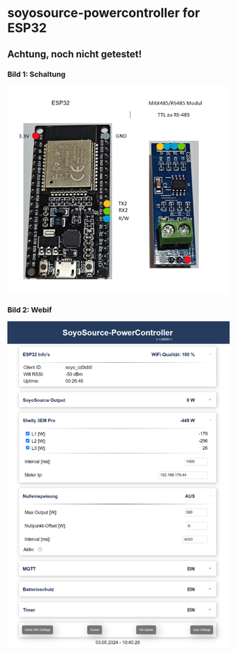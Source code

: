 # soyosource-powercontroller for ESP32

## Achtung, noch nicht getestet!



### Bild 1: Schaltung
<img src="https://github.com/matlen67/soyosource-powercontroller-esp32/blob/main/image/wiring_esp32_rs485.png" width="512">


### Bild 2: Webif
<img src="https://github.com/matlen67/soyosource-powercontroller-esp32/blob/main/image/webif_240503_1045.png" width="512"> 
